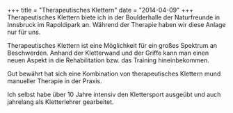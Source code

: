 +++
title = "Therapeutisches Klettern"
date = "2014-04-09"
+++
Therapeutisches Klettern biete ich in der Boulderhalle der Naturfreunde in Innsbruck im Rapoldipark an.
Während der Therapie haben wir diese Anlage nur für uns.

Therapeutisches Klettern ist eine Möglichkeit für ein großes Spektrum an Beschwerden. Anhand der Kletterwand und der Griffe kann man einen neuen Aspekt in die Rehabilitation bzw. das Training hineinbekommen.

Gut bewährt hat sich eine Kombination von therapeutisches Klettern mund manueller Therapie in der Praxis. 

Ich selbst habe über 10 Jahre intensiv den Klettersport ausgeübt und auch jahrelang als Kletterlehrer gearbeitet.
